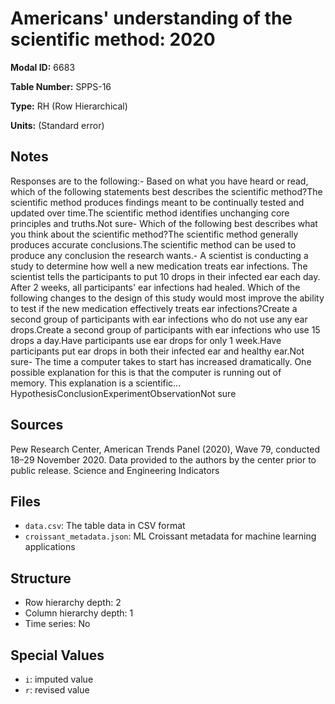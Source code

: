 # Americans' understanding of the scientific method: 2020

**Modal ID:** 6683

**Table Number:** SPPS-16

**Type:** RH (Row Hierarchical)

**Units:** (Standard error)

## Notes

Responses are to the following:- Based on what you have heard or read, which of the following statements best describes the scientific method?The scientific method produces findings meant to be continually tested and updated over time.The scientific method identifies unchanging core principles and truths.Not sure- Which of the following best describes what you think about the scientific method?The scientific method generally produces accurate conclusions.The scientific method can be used to produce any conclusion the research wants.- A scientist is conducting a study to determine how well a new medication treats ear infections. The scientist tells the participants to put 10 drops in their infected ear each day. After 2 weeks, all participants' ear infections had healed. Which of the following changes to the design of this study would most improve the ability to test if the new medication effectively treats ear infections?Create a second group of participants with ear infections who do not use any ear drops.Create a second group of participants with ear infections who use 15 drops a day.Have participants use ear drops for only 1 week.Have participants put ear drops in both their infected ear and healthy ear.Not sure- The time a computer takes to start has increased dramatically. One possible explanation for this is that the computer is running out of memory. This explanation is a scientific…HypothesisConclusionExperimentObservationNot sure

## Sources

Pew Research Center, American Trends Panel (2020), Wave 79, conducted 18–29 November 2020. Data provided to the authors by the center prior to public release. Science and Engineering Indicators

## Files

- `data.csv`: The table data in CSV format
- `croissant_metadata.json`: ML Croissant metadata for machine learning applications

## Structure

- Row hierarchy depth: 2
- Column hierarchy depth: 1
- Time series: No

## Special Values

- `i`: imputed value
- `r`: revised value
